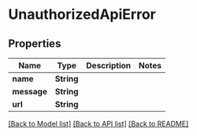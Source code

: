 # UnauthorizedApiError

## Properties

Name | Type | Description | Notes
------------ | ------------- | ------------- | -------------
**name** | **String** |  | 
**message** | **String** |  | 
**url** | **String** |  | 

[[Back to Model list]](../README.md#documentation-for-models) [[Back to API list]](../README.md#documentation-for-api-endpoints) [[Back to README]](../README.md)



